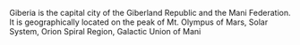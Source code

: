 Giberia is the capital city of the Giberland Republic and the Mani Federation. It is geographically located on the peak of Mt. Olympus of Mars, Solar System, Orion Spiral Region, Galactic Union of Mani
